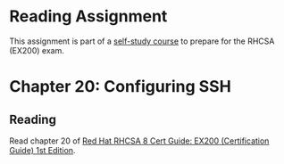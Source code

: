 # Reading Assignment
This assignment is part of a [self-study course](../README.md) to prepare for the RHCSA (EX200) exam.
# Chapter 20: Configuring SSH

## Reading
Read chapter 20 of [Red Hat RHCSA 8 Cert Guide: EX200 (Certification Guide) 1st Edition](https://www.amazon.com/Red-RHCSA-Cert-Guide-Certification-dp-0135938139/dp/0135938139).
